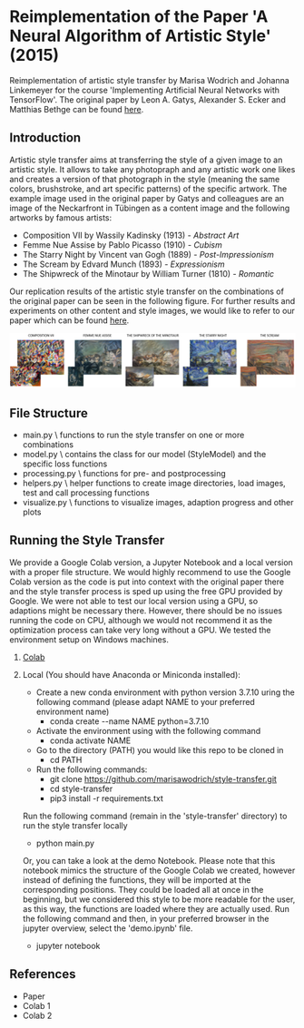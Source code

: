 # Reimplementation of the Paper 'A Neural Algorithm of Artistic Style' (2015)

Reimplementation of artistic style transfer by Marisa Wodrich and Johanna Linkemeyer for the course 'Implementing Artificial Neural Networks with TensorFlow'. The original paper by Leon A. Gatys, Alexander S. Ecker and Matthias Bethge can be found [here](https://arxiv.org/abs/1508.06576).

## Introduction
Artistic style transfer aims at transferring the style of a given image to an artistic style. It allows to take any photopraph and any artistic work one likes and creates a version of that photograph in the style (meaning the same colors, brushstroke, and art specific patterns) of the specific artwork. The example image used in the original paper by Gatys and colleagues are an image of the Neckarfront in Tübingen as a content image and the following artworks by famous artists:
* Composition VII by Wassily Kadinsky (1913) *- Abstract Art*
* Femme Nue Assise by Pablo Picasso (1910) *- Cubism*
* The Starry Night by Vincent van Gogh (1889) *- Post-Impressionism*
* The Scream by Edvard Munch (1893) *- Expressionism*
* The Shipwreck of the Minotaur by William Turner (1810) *- Romantic*

Our replication results of the artistic style transfer on the combinations of the original paper can be seen in the following figure. For further results and experiments on other content and style images, we would like to refer to our paper which can be found [here](https://github.com/marisawodrich/style-transfer/blob/main/replication_paper/style_transfer_not_finished.pdf).

![plot](./figures/neckarfront_combinations.PNG)

## File Structure
* main.py \ functions to run the style transfer on one or more combinations
* model.py \ contains the class for our model (StyleModel) and the specific loss functions
* processing.py \ functions for pre- and postprocessing
* helpers.py \  helper functions to create image directories, load images, test and call processing functions
* visualize.py \ functions to visualize images, adaption progress and other plots

## Running the Style Transfer

We provide a Google Colab version, a Jupyter Notebook and a local version with a proper file structure. We would highly recommend to use the Google Colab version as the code is put into context with the original paper there and the style transfer process is sped up using the free GPU provided by Google.
We were not able to test our local version using a GPU, so adaptions might be necessary there. However, there should be no issues running the code on CPU, although we would not recommend it as the optimization process can take very long without a GPU. We tested the environment setup on Windows machines.
1. [Colab](https://colab.research.google.com/drive/1QyBRdjDXfPIMuP-nY-vcj8sMbqkp2viM#scrollTo=gS0RpbSgFcXb)
2. Local (You should have Anaconda or Miniconda installed):
    * Create a new conda environment with python version 3.7.10 uring the following command (please adapt NAME to your preferred environment name)
      * conda create --name NAME python=3.7.10
    * Activate the environment using with the following command
      * conda activate NAME
    * Go to the directory (PATH) you would like this repo to be cloned in
      * cd PATH
    * Run the following commands:
      * git clone https://github.com/marisawodrich/style-transfer.git
      * cd style-transfer
      * pip3 install -r requirements.txt
   
   Run the following command (remain in the 'style-transfer' directory) to run the style transfer locally
   * python main.py
   
   Or, you can take a look at the demo Notebook. Please note that this notebook mimics the structure of the Google Colab we created, however instead of defining the functions, they will be imported at the corresponding positions. They could be loaded all at once in the beginning, but we considered this style to be more readable for the user, as this way, the functions are loaded where they are actually used.
   Run the following command and then, in your preferred browser in the jupyter overview, select the 'demo.ipynb' file.
   * jupyter notebook

## References
* Paper
* Colab 1
* Colab 2
